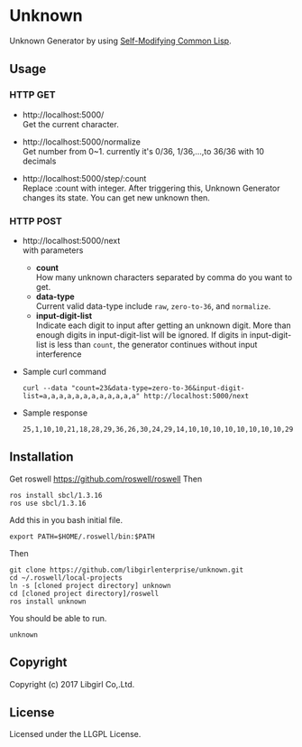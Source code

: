 # Unknown
Unknown Generator by using [Self-Modifying Common Lisp](https://github.com/libgirlenterprise/smcl).

## Usage
### HTTP GET

- http://localhost:5000/  
Get the current character.

- http://localhost:5000/normalize  
Get number from 0~1. currently it's 0/36, 1/36,...,to 36/36 with 10 decimals

- http://localhost:5000/step/:count  
Replace :count with integer. After triggering this, Unknown Generator changes its state. You can get new unknown then.

### HTTP POST

- http://localhost:5000/next  
with parameters
    - **count**  
    How many unknown characters separated by comma do you want to get.
    - **data-type**  
    Current valid data-type include ``raw``, ``zero-to-36``, and ``normalize``.
    - **input-digit-list**  
    Indicate each digit to input after getting an unknown digit. More than enough digits in input-digit-list will be ignored. If digits in input-digit-list is less than ``count``, the generator continues without input interference

- Sample curl command
    ```
    curl --data "count=23&data-type=zero-to-36&input-digit-list=a,a,a,a,a,a,a,a,a,a,a,a" http://localhost:5000/next
    ```

- Sample response
    ```
    25,1,10,10,21,18,28,29,36,26,30,24,29,14,10,10,10,10,10,10,10,10,29
    ```

## Installation
Get roswell https://github.com/roswell/roswell Then
```
ros install sbcl/1.3.16
ros use sbcl/1.3.16
```

Add this in you bash initial file.
```
export PATH=$HOME/.roswell/bin:$PATH
```
Then
```
git clone https://github.com/libgirlenterprise/unknown.git
cd ~/.roswell/local-projects
ln -s [cloned project directory] unknown
cd [cloned project directory]/roswell
ros install unknown
```
You should be able to run.
```
unknown 
```
## Copyright
Copyright (c) 2017 Libgirl Co,.Ltd.

## License
Licensed under the LLGPL License.
